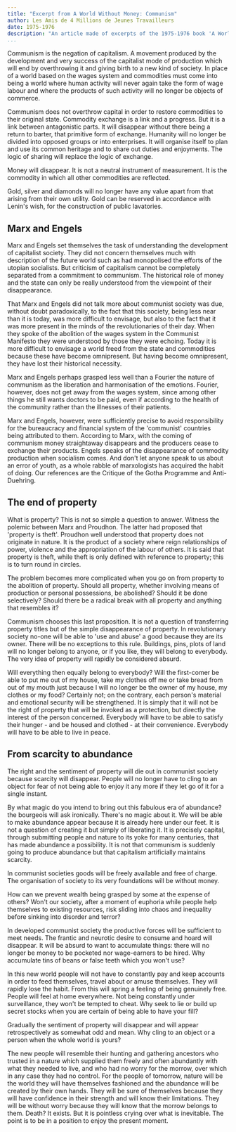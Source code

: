 ```yaml
---
title: "Excerpt from A World Without Money: Communism"
author: Les Amis de 4 Millions de Jeunes Travailleurs
date: 1975-1976
description: "An article made of excerpts of the 1975-1976 book 'A World Without Money' ('Un Monde Sans Argent: Le Communisme'). Translation and article by Socialist Party of Great Britain, published in their publication Socialist Standard in July 1979. Originally posted online, with the SPGB's introduction, at <http://oocities.org/~johngray/stanmond.htm>. Another translation of this section, with slightly different wording, is also available on redtexts as part of the full 'A World Without Money'"
...
```


Communism is the negation of capitalism. A movement produced by the development and very success of the capitalist mode of production which will end by overthrowing it and giving birth to a new kind of society. In place of a world based on the wages system and commodities must come into being a world where human activity will never again take the form of wage labour and where the products of such activity will no longer be objects of commerce.

Communism does not overthrow capital in order to restore commodities to their original state. Commodity exchange is a link and a progress. But it is a link between antagonistic parts. It will disappear without there being a return to barter, that primitive form of exchange. Humanity will no longer be divided into opposed groups or into enterprises. It will organise itself to plan and use its common heritage and to share out duties and enjoyments. The logic of sharing will replace the logic of exchange.

Money will disappear. It is not a neutral instrument of measurement. It is the commodity in which all other commodities are reflected.

Gold, silver and diamonds will no longer have any value apart from that arising from their own utility. Gold can be reserved in accordance with Lenin's wish, for the construction of public lavatories.

## Marx and Engels

Marx and Engels set themselves the task of understanding the development of capitalist society. They did not concern themselves much with description of the future world such as had monopolised the efforts of the utopian socialists. But criticism of capitalism cannot be completely separated from a commitment to communism. The historical role of money and the state can only be really understood from the viewpoint of their disappearance.

That Marx and Engels did not talk more about communist society was due, without doubt paradoxically, to the fact that this society, being less near than it is today, was more difficult to envisage, but also to the fact that it was more present in the minds of the revolutionaries of their day. When they spoke of the abolition of the wages system in the Communist Manifesto they were understood by those they were echoing. Today it is more difficult to envisage a world freed from the state and commodities because these have become omnipresent. But having become omnipresent, they have lost their historical necessity.

Marx and Engels perhaps grasped less well than a Fourier the nature of communism as the liberation and harmonisation of the emotions. Fourier, however, does not get away from the wages system, since among other things he still wants doctors to be paid, even if according to the health of the community rather than the illnesses of their patients.

Marx and Engels, however, were sufficiently precise to avoid responsibility for the bureaucracy and financial system of the 'communist' countries being attributed to them. According to Marx, with the coming of communism money straightaway disappears and the producers cease to exchange their products. Engels speaks of the disappearance of commodity production when socialism comes. And don't let anyone speak to us about an error of youth, as a whole rabble of marxologists has acquired the habit of doing. Our references are the Critique of the Gotha Programme and Anti-Duehring.

## The end of property

What is property? This is not so simple a question to answer. Witness the polemic between Marx and Proudhon. The latter had proposed that 'property is theft'. Proudhon well understood that property does not originate in nature. It is the product of a society where reign relationships of power, violence and the appropriation of the labour of others. It is said that property is theft, while theft is only defined with reference to property; this is to turn round in circles.

The problem becomes more complicated when you go on from property to the abolition of property. Should all property, whether involving means of production or personal possessions, be abolished? Should it be done selectively? Should there be a radical break with all property and anything that resembles it?

Communism chooses this last proposition. It is not a question of transferring property titles but of the simple disappearance of property. In revolutionary society no-one will be able to 'use and abuse' a good because they are its owner. There will be no exceptions to this rule. Buildings, pins, plots of land will no longer belong to anyone, or if you like, they will belong to everybody. The very idea of property will rapidly be considered absurd.

Will everything then equally belong to everybody? Will the first-comer be able to put me out of my house, take my clothes off me or take bread from out of my mouth just because I will no longer be the owner of my house, my clothes or my food? Certainly not; on the contrary, each person's material and emotional security will be strengthened. It is simply that it will not be the right of property that will be invoked as a protection, but directly the interest of the person concerned. Everybody will have to be able to satisfy their hunger - and be housed and clothed - at their convenience. Everybody will have to be able to live in peace.

## From scarcity to abundance

The right and the sentiment of property will die out in communist society because scarcity will disappear. People will no longer have to cling to an object for fear of not being able to enjoy it any more if they let go of it for a single instant.

By what magic do you intend to bring out this fabulous era of abundance? the bourgeois will ask ironically. There's no magic about it. We will be able to make abundance appear because it is already here under our feet. It is not a question of creating it but simply of liberating it. It is precisely capital, through submitting people and nature to its yoke for many centuries, that has made abundance a possibility. It is not that communism is suddenly going to produce abundance but that capitalism artificially maintains scarcity.

In communist societies goods will be freely available and free of charge. The organisation of society to its very foundations will be without money.

How can we prevent wealth being grasped by some at the expense of others? Won't our society, after a moment of euphoria while people help themselves to existing resources, risk sliding into chaos and inequality before sinking into disorder and terror?

In developed communist society the productive forces will be sufficient to meet needs. The frantic and neurotic desire to consume and hoard will disappear. It will be absurd to want to accumulate things: there will no longer be money to be pocketed nor wage-earners to be hired. Why accumulate tins of beans or false teeth which you won't use?

In this new world people will not have to constantly pay and keep accounts in order to feed themselves, travel about or amuse themselves. They will rapidly lose the habit. From this will spring a feeling of being genuinely free. People will feel at home everywhere. Not being constantly under surveillance, they won't be tempted to cheat. Why seek to lie or build up secret stocks when you are certain of being able to have your fill?

Gradually the sentiment of property will disappear and will appear retrospectively as somewhat odd and mean. Why cling to an object or a person when the whole world is yours?

The new people will resemble their hunting and gathering ancestors who trusted in a nature which supplied them freely and often abundantly with what they needed to live, and who had no worry for the morrow, over which in any case they had no control. For the people of tomorrow, nature will be the world they will have themselves fashioned and the abundance will be created by their own hands. They will be sure of themselves because they will have confidence in their strength and will know their limitations. They will be without worry because they will know that the morrow belongs to them. Death? It exists. But it is pointless crying over what is inevitable. The point is to be in a position to enjoy the present moment.

